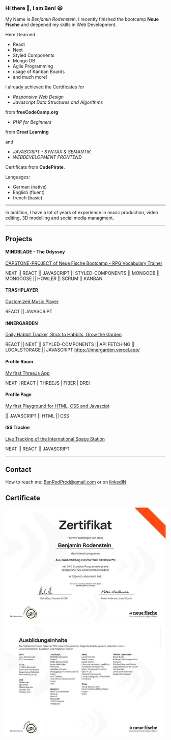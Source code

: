 ### Hi there 👋, I am Ben! :smiley:



My Name is *Benjamin Rodenstein*, I recently finished the bootcamp **Neue Fische** and deepened my skills in Web Development.

Here I learned 
- React
- Next
- Styled Components
- Mongo DB
- Agile Programming
- usage of Kanban Boards
- and much more!

I already achieved the Certificates for 

- *Responsive Web Design*
- *Javascript Data Structures and Algorithms* 

from **freeCodeCamp.org** 

- *PHP for Beginners*

from **Great Learning**

and

- *JAVASCRIPT - SYNTAX & SEMANTIK*
- *WEBDEVELOPMENT FRONTEND* 

Certificats from **CodePirate**.

Languages:
- German (native)
- English (fluent)
- french (basic)

---

In addition, I have a lot of years of experience in music production, video editing, 3D modelling and social media managment.

---

## Projects

#### MINDBLADE - The Odyssey

[CAPSTONE-PROJECT of Neue Fische Bootcamp - RPG Vocabulary Trainer](https://capstone-project-kohl-seven.vercel.app/)

NEXT || REACT || JAVASCRIPT || STYLED-COMPONENTS || MONGODB || MONGOOSE || HOWLER || SCRUM || KANBAN

#### TRASHPLAYER

[Customized Music Player](https://benrodprod.github.io/TrashPlayer/)

REACT || JAVASCRIPT

#### INNERGARDEN

[Daily Habbit Tracker, Stick to Habbits, Grow the Garden](https://innergarden.vercel.app/)

REACT || NEXT || STYLED-COMPONENTS || API FETCHING || LOCALSTORAGE || JAVASCRIPT
https://innergarden.vercel.app/

#### Profile Room

[My first ThreeJs App](https://profile-room.vercel.app/)

NEXT | REACT | THREEJS | FIBER | DREI

#### Profile Page

[My first Playground for HTML, CSS and Javascipt](https://benrodprod.github.io/Profile_Page/html/index.html)

|| JAVASCRIPT || HTML || CSS

#### ISS Tracker

[Live Tracking of the International Space Station](https://iss-tracker-five.vercel.app/)

NEXT || REACT || JAVASCRIPT

---

## Contact

How to reach me: BenRodProd@gmail.com
or on [linkedIN](https://www.linkedin.com/in/benjamin-rodenstein-26aabb26a/)

## Certificate

![Neue Fische Bootcamp](https://github.com/BenRodProd/BenRodProd/blob/BenRodProd/certificate-Benjamin_Rodenstein-Page1.jpg)
![Neue Fische Bootcamp](https://github.com/BenRodProd/BenRodProd/blob/BenRodProd/certificate-Benjamin_Rodenstein-Page2.jpg)
